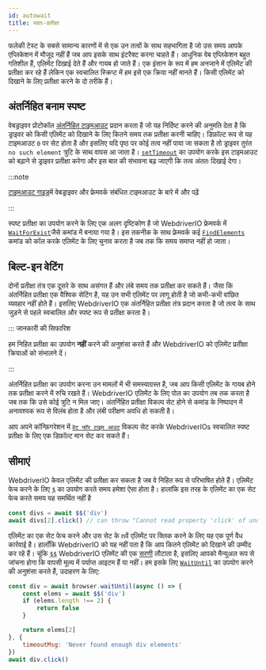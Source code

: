 ```yaml
---
id: autowait
title: स्वतः-प्रतीक्षा
---
```


फलेकी टेस्ट के सबसे सामान्य कारणों में से एक उन तत्वों के साथ सहभागिता है जो उस समय आपके एप्लिकेशन में मौजूद नहीं हैं जब आप इसके साथ इंटरैक्ट करना चाहते हैं। आधुनिक वेब एप्लिकेशन बहुत गतिशील हैं, एलिमेंट दिखाई देते हैं और गायब हो जाते हैं। एक इंसान के रूप में हम अनजाने में एलिमेंट की प्रतीक्षा कर रहे हैं लेकिन एक स्वचालित स्क्रिप्ट में हम इसे एक क्रिया नहीं मानते हैं। किसी एलिमेंट को दिखाने के लिए प्रतीक्षा करने के दो तरीके हैं।

## अंतर्निहित बनाम स्पष्ट

वेबड्राइवर प्रोटोकॉल [अंतर्निहित टाइमआउट](https://w3c.github.io/webdriver/#timeouts) प्रदान करता है जो यह निर्दिष्ट करने की अनुमति देता है कि ड्राइवर को किसी एलिमेंट को दिखाने के लिए कितने समय तक प्रतीक्षा करनी चाहिए। डिफ़ॉल्ट रूप से यह टाइमआउट `0` पर सेट होता है और इसलिए यदि पृष्ठ पर कोई तत्व नहीं पाया जा सकता है तो ड्राइवर तुरंत `no such element` त्रुटि के साथ वापस आ जाता है। [`setTimeout`](/docs/api/browser/setTimeout) का उपयोग करके इस टाइमआउट को बढ़ाने से ड्राइवर प्रतीक्षा करेगा और इस बात की संभावना बढ़ जाएगी कि तत्व अंततः दिखाई देगा।

:::note

[टाइमआउट गाइड](/docs/timeouts)में वेबड्राइवर और फ्रेमवर्क संबंधित टाइमआउट के बारे में और पढ़ें

:::

स्पष्ट प्रतीक्षा का उपयोग करने के लिए एक अलग दृष्टिकोण है जो WebdriverIO फ्रेमवर्क में [`WaitForExist`](/docs/api/element/waitForExist)जैसे कमांड में बनाया गया है। इस तकनीक के साथ फ़्रेमवर्क कई [`FindElements`](/docs/api/webdriver#findelements) कमांड को कॉल करके एलिमेंट के लिए चुनाव करता है जब तक कि समय समाप्त नहीं हो जाता।

## बिल्ट-इन वेटिंग

दोनों प्रतीक्षा तंत्र एक दूसरे के साथ असंगत हैं और लंबे समय तक प्रतीक्षा कर सकते हैं। जैसा कि अंतर्निहित प्रतीक्षा एक वैश्विक सेटिंग है, यह उन सभी एलिमेंट पर लागू होती है जो कभी-कभी वांछित व्यवहार नहीं होते हैं। इसलिए WebdriverIO एक अंतर्निहित प्रतीक्षा तंत्र प्रदान करता है जो तत्व के साथ जुड़ने से पहले स्वचालित और स्पष्ट रूप से प्रतीक्षा करता है।

::: जानकारी की सिफारिश

हम निहित प्रतीक्षा का उपयोग __नहीं__ करने की अनुशंसा करते हैं और WebdriverIO को एलिमेंट प्रतीक्षा क्रियाओं को संभालने दें।

:::

अंतर्निहित प्रतीक्षा का उपयोग करना उन मामलों में भी समस्याग्रस्त है, जब आप किसी एलिमेंट के गायब होने तक प्रतीक्षा करने में रुचि रखते हैं। WebdriverIO एलिमेंट के लिए पोल का उपयोग तब तक करता है जब तक कि उसे कोई त्रुटि न मिल जाए। अंतर्निहित प्रतीक्षा विकल्प सेट होने से कमांड के निष्पादन में अनावश्यक रूप से विलंब होता है और लंबी परीक्षण अवधि हो सकती है।

आप अपने कॉन्फ़िगरेशन में [`वेट फॉर टाइम आउट`](/docs/configuration#waitfortimeout) विकल्प सेट करके WebdriverIOs स्वचालित स्पष्ट प्रतीक्षा के लिए एक डिफ़ॉल्ट मान सेट कर सकते हैं।

## सीमाएं

WebdriverIO केवल एलिमेंट की प्रतीक्षा कर सकता है जब वे निहित रूप से परिभाषित होते हैं। एलिमेंट फेच करने के लिए [`$`](/docs/api/browser/$) का उपयोग करते समय हमेशा ऐसा होता है। हालांकि इस तरह के एलिमेंट का एक सेट फेच करते समय यह समर्थित नहीं है

```js
const divs = await $$('div')
await divs[2].click() // can throw "Cannot read property 'click' of undefined"
```

एलिमेंट का एक सेट फेच करने और उस सेट के nवें एलिमेंट पर क्लिक करने के लिए यह एक पूर्ण वैध कार्रवाई है। हालाँकि WebdriverIO को यह नहीं पता है कि आप कितने एलिमेंट को दिखाने की उम्मीद कर रहे हैं। चूंकि [`$$`](/docs/api/browser/$$) WebdriverIO एलिमेंट की एक [सरणी](https://developer.mozilla.org/en-US/docs/Web/JavaScript/Reference/Global_Objects/Array) लौटाता है, इसलिए आपको मैन्युअल रूप से जांचना होगा कि वापसी मूल्य में पर्याप्त आइटम हैं या नहीं। हम इसके लिए [`WaitUntil`](/docs/api/browser/waitUntil) का उपयोग करने की अनुशंसा करते हैं, उदाहरण के लिए:

```js
const div = await browser.waitUntil(async () => {
    const elems = await $$('div')
    if (elems.length !== 2) {
        return false
    }

    return elems[2]
}, {
    timeoutMsg: 'Never found enough div elements'
})
await div.click()
```
